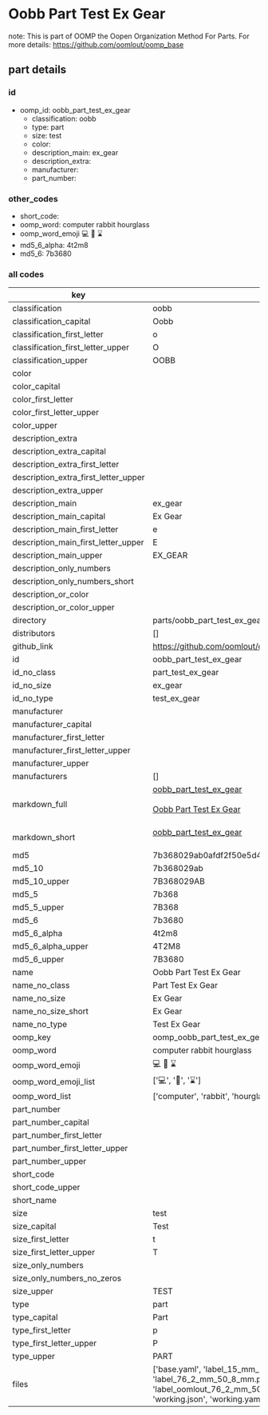 # Oobb Part Test Ex Gear  

note: This is part of OOMP the Oopen Organization Method For Parts. For more details: https://github.com/oomlout/oomp_base

##  part details





### id
* oomp_id: oobb_part_test_ex_gear
  * classification: oobb
  * type: part
  * size: test
  * color: 
  * description_main: ex_gear
  * description_extra: 
  * manufacturer: 
  * part_number: 

### other_codes
* short_code: 
* oomp_word: computer rabbit hourglass
* oomp_word_emoji :computer: :rabbit: :hourglass:
* md5_6_alpha: 4t2m8
* md5_6: 7b3680

### all codes 
| key | value |  
| --- | --- |  
| classification | oobb |  
| classification_capital | Oobb |  
| classification_first_letter | o |  
| classification_first_letter_upper | O |  
| classification_upper | OOBB |  
| color |  |  
| color_capital |  |  
| color_first_letter |  |  
| color_first_letter_upper |  |  
| color_upper |  |  
| description_extra |  |  
| description_extra_capital |  |  
| description_extra_first_letter |  |  
| description_extra_first_letter_upper |  |  
| description_extra_upper |  |  
| description_main | ex_gear |  
| description_main_capital | Ex Gear |  
| description_main_first_letter | e |  
| description_main_first_letter_upper | E |  
| description_main_upper | EX_GEAR |  
| description_only_numbers |  |  
| description_only_numbers_short |   |  
| description_or_color |   |  
| description_or_color_upper |   |  
| directory | parts/oobb_part_test_ex_gear |  
| distributors | [] |  
| github_link | https://github.com/oomlout/oomlout_oomp_part_src/tree/main/parts/oobb_part_test_ex_gear/working |  
| id | oobb_part_test_ex_gear |  
| id_no_class | part_test_ex_gear |  
| id_no_size | ex_gear |  
| id_no_type | test_ex_gear |  
| manufacturer |  |  
| manufacturer_capital |  |  
| manufacturer_first_letter |  |  
| manufacturer_first_letter_upper |  |  
| manufacturer_upper |  |  
| manufacturers | [] |  
| markdown_full | [oobb_part_test_ex_gear](https://github.com/oomlout/oomlout_oomp_part_src/tree/main/parts/oobb_part_test_ex_gear/working)<br>[](https://github.com/oomlout/oomlout_oomp_part_src/tree/main/parts/oobb_part_test_ex_gear/working)<br>[Oobb Part Test Ex Gear](https://github.com/oomlout/oomlout_oomp_part_src/tree/main/parts/oobb_part_test_ex_gear/working)<br><br> |  
| markdown_short | [oobb_part_test_ex_gear](https://github.com/oomlout/oomlout_oomp_part_src/tree/main/parts/oobb_part_test_ex_gear/working)<br><br> |  
| md5 | 7b368029ab0afdf2f50e5d4fac50d097 |  
| md5_10 | 7b368029ab |  
| md5_10_upper | 7B368029AB |  
| md5_5 | 7b368 |  
| md5_5_upper | 7B368 |  
| md5_6 | 7b3680 |  
| md5_6_alpha | 4t2m8 |  
| md5_6_alpha_upper | 4T2M8 |  
| md5_6_upper | 7B3680 |  
| name | Oobb Part Test Ex Gear |  
| name_no_class | Part Test Ex Gear |  
| name_no_size | Ex Gear |  
| name_no_size_short | Ex Gear |  
| name_no_type | Test Ex Gear |  
| oomp_key | oomp_oobb_part_test_ex_gear |  
| oomp_word | computer rabbit hourglass |  
| oomp_word_emoji | :computer: :rabbit: :hourglass: |  
| oomp_word_emoji_list | [':computer:', ':rabbit:', ':hourglass:'] |  
| oomp_word_list | ['computer', 'rabbit', 'hourglass'] |  
| part_number |  |  
| part_number_capital |  |  
| part_number_first_letter |  |  
| part_number_first_letter_upper |  |  
| part_number_upper |  |  
| short_code |  |  
| short_code_upper |  |  
| short_name |  |  
| size | test |  
| size_capital | Test |  
| size_first_letter | t |  
| size_first_letter_upper | T |  
| size_only_numbers |  |  
| size_only_numbers_no_zeros |  |  
| size_upper | TEST |  
| type | part |  
| type_capital | Part |  
| type_first_letter | p |  
| type_first_letter_upper | P |  
| type_upper | PART |  
| files | ['base.yaml', 'label_15_mm_30_mm.pdf', 'label_15_mm_30_mm.svg', 'label_76_2_mm_50_8_mm.pdf', 'label_76_2_mm_50_8_mm.svg', 'label_oomlout_76_2_mm_50_8_mm.pdf', 'label_oomlout_76_2_mm_50_8_mm.svg', 'readme.md', 'working.json', 'working.yaml'] |  
